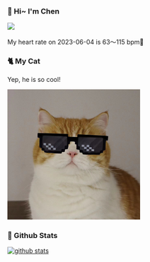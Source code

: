 ### 👋 Hi~ I'm Chen 

![](https://komarev.com/ghpvc/?username=z1cheng&style=flat)

My heart rate on 2023-06-04 is 63～115 bpm💖

### 🐈 My Cat
Yep, he is so cool!

<img src="/images/mycat.jpg" width="300px" />

### 🧐 Github Stats
[![github stats](https://github-readme-stats.vercel.app/api?username=z1cheng&show_icons=true&theme=default)](https://github.com/anuraghazra/github-readme-stats)

